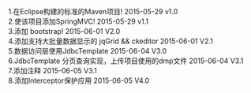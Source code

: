 ﻿1.在Eclipse构建的标准的Maven项目! 2015-05-29  v1.0  </br>
2.使该项目添加SpringMVC!  2015-05-29  v1.1  </br>
3.添加 bootstrap!                            2015-06-01  V2.0  </br>
4.添加支持大批量数据显示的 jqGrid && ckeditor                    2015-06-01  V2.1  </br>
5.数据访问层使用JdbcTemplate         2015-06-04  V3.0  </br>
6.JdbcTemplate 分页查询实现，上传项目使用的dmp文件  2015-06-04  V3.1 </br>
7.添加注释                      2015-06-05  V3.1 </br>
8.添加Interceptor保护应用      2015-06-05  V4.0 </br>